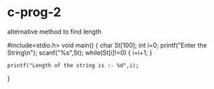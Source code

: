 # c-prog-2
alternative method to find length

#include<stdio.h>
void main()
{
    char St[100];
    int i=0;
    printf("Enter the String\n");
    scanf("%s",St);
    while(St[i]!=0)
    {
        i=i+1;
    }
    
    printf("Length of the string is :- %d",i);
}
